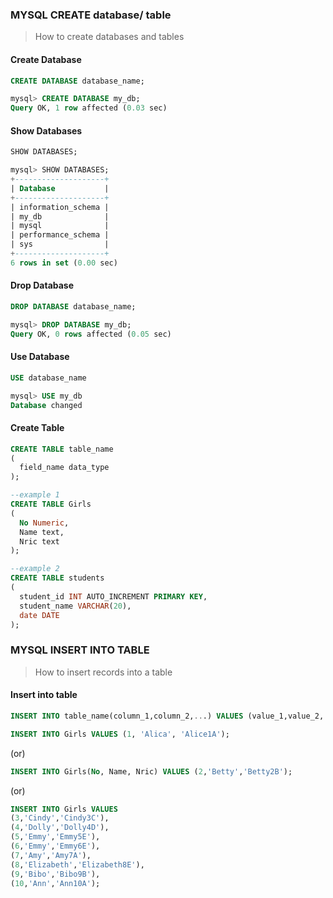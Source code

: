 ### MYSQL CREATE database/ table
> How to create databases and tables
#### **Create Database**
```sql
CREATE DATABASE database_name;
```
```sql
mysql> CREATE DATABASE my_db;
Query OK, 1 row affected (0.03 sec)
```

#### **Show Databases**
```sql
SHOW DATABASES;
```
```sql
mysql> SHOW DATABASES;
+--------------------+
| Database           |
+--------------------+
| information_schema |
| my_db              |
| mysql              |
| performance_schema |
| sys                |
+--------------------+
6 rows in set (0.00 sec)
```

#### **Drop Database**
```sql
DROP DATABASE database_name;
```
```sql
mysql> DROP DATABASE my_db;
Query OK, 0 rows affected (0.05 sec)
```

#### **Use Database**
```sql
USE database_name
```
```sql
mysql> USE my_db
Database changed
```

#### **Create Table**
```sql
CREATE TABLE table_name
(
  field_name data_type
);
```
```sql
--example 1 
CREATE TABLE Girls
(
  No Numeric, 
  Name text, 
  Nric text
);

--example 2
CREATE TABLE students
(
  student_id INT AUTO_INCREMENT PRIMARY KEY,
  student_name VARCHAR(20),
  date DATE
);
```

### MYSQL INSERT INTO TABLE
> How to insert records into a table
#### **Insert into table**
```sql
INSERT INTO table_name(column_1,column_2,...) VALUES (value_1,value_2,...);
```
```sql
INSERT INTO Girls VALUES (1, 'Alica', 'Alice1A');
```
  (or)
```sql
INSERT INTO Girls(No, Name, Nric) VALUES (2,'Betty','Betty2B');
```
  (or)
```sql
INSERT INTO Girls VALUES 
(3,'Cindy','Cindy3C'), 
(4,'Dolly','Dolly4D'), 
(5,'Emmy','Emmy5E'), 
(6,'Emmy','Emmy6E'), 
(7,'Amy','Amy7A'), 
(8,'Elizabeth','Elizabeth8E'), 
(9,'Bibo','Bibo9B'), 
(10,'Ann','Ann10A');
```
